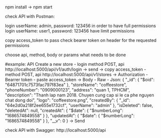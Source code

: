 npm install -> npm start

check API with Postman:

  login userName: admin, password: 123456 in order to have full permissions
  login userName: user1, password: 123456 have limit permissions

  copy access_token to pass check bearer token on header for the requested permissions

  choose api, method, body or params what needs to be done

  #example: API Create a new store
    - login method POST, api http://localhost:5000/api/v1/auth/login -> send -> copy access_token
    - method POST, api http://localhost:5000/api/v1/stores -> Authorization - Bearrer token - paste access_token -> Body - Raw - Json:
  {
  "_id": {
    "$oid": "64871701c7573fac797f83ea"
  },
  "storeName": "coffeestore",
  "phoneNumber": "0909000123",
  "address": "quan 1, TPHCM",
  "description": "Thanh lap nam 2018. Chuyen cung cap si le ca phe nguyen chat dong doi",
  "logo": "coffeestore.png",
  "createdBy": {
    "_id": "64e2d0a218f2ee655e1732cf",
    "userName": "admin"
  },
  "isDeleted": false,
  "deletedAt": null,
  "createdAt": {
    "$date": {
      "$numberLong": "1686574849558"
    }
  },
  "updatedAt": {
    "$date": {
      "$numberLong": "1686574849558"
    }
  },
  "__v": 0
}
-> Send
  

  

check API with Swagger: http://localhost:5000/api


